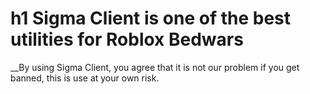 # h1 Sigma Client is one of the best utilities for Roblox Bedwars

__By using Sigma Client, you agree that it is not our problem if you get banned, this is use at your own risk.
